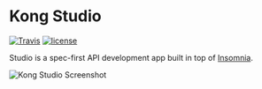 # Kong Studio

[![Travis](https://api.travis-ci.org/kong/studio.svg)](https://travis-ci.org/kong/studio)
[![license](https://img.shields.io/github/license/mashape/apistatus.svg)](https://github.com/kong/studio/master/LICENSE)

Studio is a spec-first API development app built in top of [Insomnia](https://github.com/getinsomnia/insomnia).

![Kong Studio Screenshot](https://user-images.githubusercontent.com/587576/62305922-dbd30800-b44e-11e9-8de6-ea8bdcb8d93b.png)
